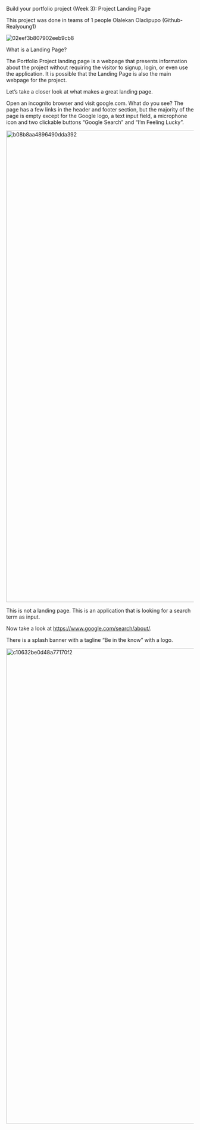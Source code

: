 Build your portfolio project (Week 3): Project Landing Page

This project was done in teams of 1 people Olalekan Oladipupo (Github- Realyoung1)

![02eef3b807902eeb9cb8](https://github.com/Realyoung1/ProjectLandingPage/assets/122838973/99799a0b-cb2f-4161-8470-179221d8ecda)

What is a Landing Page?

The Portfolio Project landing page is a webpage that presents information about the project without requiring the visitor to signup, login, or even use the application. It is possible that the Landing Page is also the main webpage for the project.

Let’s take a closer look at what makes a great landing page.

Open an incognito browser and visit google.com. What do you see? The page has a few links in the header and footer section, but the majority of the page is empty except for the Google logo, a text input field, a microphone icon and two clickable buttons “Google Search” and “I’m Feeling Lucky”.



<img width="1266" alt="b08b8aa4896490dda392" src="https://github.com/Realyoung1/ProjectLandingPage/assets/122838973/8f4020aa-7723-44a0-8d70-49da409f6578">

This is not a landing page. This is an application that is looking for a search term as input.

Now take a look at https://www.google.com/search/about/.

There is a splash banner with a tagline “Be in the know” with a logo. 


<img width="1276" alt="c10632be0d48a77170f2" src="https://github.com/Realyoung1/ProjectLandingPage/assets/122838973/3747a91e-ba0c-4055-8e11-596c01209b09">


